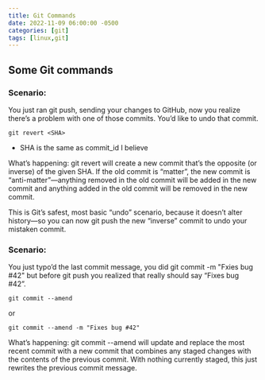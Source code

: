 ```yaml
---
title: Git Commands
date: 2022-11-09 06:00:00 -0500
categories: [git]
tags: [linux,git]
---
```


## Some Git commands

### Scenario:
You just ran git push, sending your changes to GitHub, now you realize there’s a problem with one of those commits. You’d like to undo that commit.

```terminal
git revert <SHA>
```

* SHA is the same as commit_id I believe

What’s happening: git revert will create a new commit that’s the opposite (or inverse) of the given SHA. If the old commit is “matter”, the new commit is “anti-matter”—anything removed in the old commit will be added in the new commit and anything added in the old commit will be removed in the new commit.

This is Git’s safest, most basic “undo” scenario, because it doesn’t alter history—so you can now git push the new “inverse” commit to undo your mistaken commit.


### Scenario:
You just typo’d the last commit message, you did git commit -m "Fxies bug #42" but before git push you realized that really should say “Fixes bug #42”.

```terminal
git commit --amend
```
or

```terminal
git commit --amend -m "Fixes bug #42"
```

What’s happening: git commit --amend will update and replace the most recent commit with a new commit that combines any staged changes with the contents of the previous commit. With nothing currently staged, this just rewrites the previous commit message.